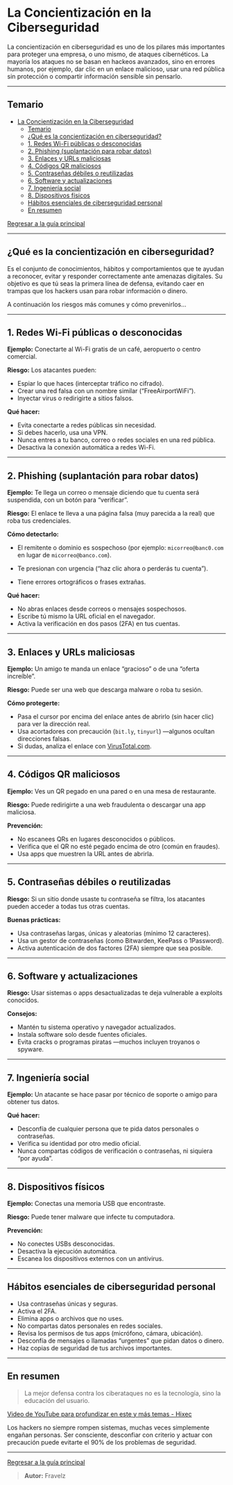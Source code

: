 # La Concientización en la Ciberseguridad

La concientización en ciberseguridad es uno de los pilares más importantes para proteger una empresa, o uno mismo, de ataques cibernéticos. La mayoría los ataques no se basan en hackeos avanzados, sino en errores humanos, por ejemplo, dar clic en un enlace malicioso, usar una red pública sin protección o compartir información sensible sin pensarlo.

---

## Temario

- [La Concientización en la Ciberseguridad](#la-concientización-en-la-ciberseguridad)
  - [Temario](#temario)
  - [¿Qué es la concientización en ciberseguridad?](#qué-es-la-concientización-en-ciberseguridad)
  - [1. Redes Wi-Fi públicas o desconocidas](#1-redes-wi-fi-públicas-o-desconocidas)
  - [2. Phishing (suplantación para robar datos)](#2-phishing-suplantación-para-robar-datos)
  - [3. Enlaces y URLs maliciosas](#3-enlaces-y-urls-maliciosas)
  - [4. Códigos QR maliciosos](#4-códigos-qr-maliciosos)
  - [5. Contraseñas débiles o reutilizadas](#5-contraseñas-débiles-o-reutilizadas)
  - [6. Software y actualizaciones](#6-software-y-actualizaciones)
  - [7. Ingeniería social](#7-ingeniería-social)
  - [8. Dispositivos físicos](#8-dispositivos-físicos)
  - [Hábitos esenciales de ciberseguridad personal](#hábitos-esenciales-de-ciberseguridad-personal)
  - [En resumen](#en-resumen)

[Regresar a la guía principal](./../readme.md#temario)

---

## ¿Qué es la concientización en ciberseguridad?

Es el conjunto de conocimientos, hábitos y comportamientos que te ayudan a reconocer, evitar y responder correctamente ante amenazas digitales. Su objetivo es que tú seas la primera línea de defensa, evitando caer en trampas que los hackers usan para robar información o dinero.

A continuación los riesgos más comunes y cómo prevenirlos...

---

## 1. Redes Wi-Fi públicas o desconocidas

**Ejemplo:** Conectarte al Wi-Fi gratis de un café, aeropuerto o centro comercial.

**Riesgo:** Los atacantes pueden:

- Espiar lo que haces (interceptar tráfico no cifrado).
- Crear una red falsa con un nombre similar (“FreeAirportWiFi”).
- Inyectar virus o redirigirte a sitios falsos.

**Qué hacer:**

- Evita conectarte a redes públicas sin necesidad.
- Si debes hacerlo, usa una VPN.
- Nunca entres a tu banco, correo o redes sociales en una red pública.
- Desactiva la conexión automática a redes Wi-Fi.

---

## 2. Phishing (suplantación para robar datos)

**Ejemplo:** Te llega un correo o mensaje diciendo que tu cuenta será suspendida, con un botón para “verificar”.

**Riesgo:** El enlace te lleva a una página falsa (muy parecida a la real) que roba tus credenciales.

**Cómo detectarlo:**

- El remitente o dominio es sospechoso (por ejemplo: `micorreo@banc0.com` en lugar de `micorreo@banco.com`).

- Te presionan con urgencia (“haz clic ahora o perderás tu cuenta”).

- Tiene errores ortográficos o frases extrañas.

**Qué hacer:**

- No abras enlaces desde correos o mensajes sospechosos.
- Escribe tú mismo la URL oficial en el navegador.
- Activa la verificación en dos pasos (2FA) en tus cuentas.

---

## 3. Enlaces y URLs maliciosas

**Ejemplo:** Un amigo te manda un enlace “gracioso” o de una “oferta increíble”.

**Riesgo:** Puede ser una web que descarga malware o roba tu sesión.

**Cómo protegerte:**

- Pasa el cursor por encima del enlace antes de abrirlo (sin hacer clic) para ver la dirección real.
- Usa acortadores con precaución (`bit.ly`, `tinyurl`) —algunos ocultan direcciones falsas.
- Si dudas, analiza el enlace con [VirusTotal.com](https://www.virustotal.com).

---

## 4. Códigos QR maliciosos

**Ejemplo:** Ves un QR pegado en una pared o en una mesa de restaurante.

**Riesgo:** Puede redirigirte a una web fraudulenta o descargar una app maliciosa.

**Prevención:**

- No escanees QRs en lugares desconocidos o públicos.
- Verifica que el QR no esté pegado encima de otro (común en fraudes).
- Usa apps que muestren la URL antes de abrirla.

---

## 5. Contraseñas débiles o reutilizadas

**Riesgo:** Si un sitio donde usaste tu contraseña se filtra, los atacantes pueden acceder a todas tus otras cuentas.

**Buenas prácticas:**

- Usa contraseñas largas, únicas y aleatorias (mínimo 12 caracteres).
- Usa un gestor de contraseñas (como Bitwarden, KeePass o 1Password).
- Activa autenticación de dos factores (2FA) siempre que sea posible.

---

## 6. Software y actualizaciones

**Riesgo:** Usar sistemas o apps desactualizadas te deja vulnerable a exploits conocidos.

**Consejos:**

- Mantén tu sistema operativo y navegador actualizados.
- Instala software solo desde fuentes oficiales.
- Evita cracks o programas piratas —muchos incluyen troyanos o spyware.

---

## 7. Ingeniería social

**Ejemplo:** Un atacante se hace pasar por técnico de soporte o amigo para obtener tus datos.

**Qué hacer:**

- Desconfía de cualquier persona que te pida datos personales o contraseñas.
- Verifica su identidad por otro medio oficial.
- Nunca compartas códigos de verificación o contraseñas, ni siquiera “por ayuda”.

---

## 8. Dispositivos físicos

**Ejemplo:** Conectas una memoria USB que encontraste.

**Riesgo:** Puede tener malware que infecte tu computadora.

**Prevención:**

- No conectes USBs desconocidas.
- Desactiva la ejecución automática.
- Escanea los dispositivos externos con un antivirus.

---

## Hábitos esenciales de ciberseguridad personal

- Usa contraseñas únicas y seguras.
- Activa el 2FA.
- Elimina apps o archivos que no uses.
- No compartas datos personales en redes sociales.
- Revisa los permisos de tus apps (micrófono, cámara, ubicación).
- Desconfía de mensajes o llamadas “urgentes” que pidan datos o dinero.
- Haz copias de seguridad de tus archivos importantes.

---

## En resumen

> La mejor defensa contra los ciberataques no es la tecnología, sino la educación del usuario.

[Video de YouTube para profundizar en este y más temas - Hixec](https://www.youtube.com/watch?v=Bz1jX-dH3K8)

Los hackers no siempre rompen sistemas, muchas veces simplemente engañan personas.
Ser consciente, desconfiar con criterio y actuar con precaución puede evitarte el 90% de los problemas de seguridad.

---

[Regresar a la guía principal](./../readme.md#temario)

> **Autor:** Fravelz
